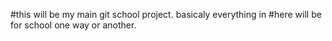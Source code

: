 #this will be my main git school project. basicaly everything in
#here will be for school one way or another.
#
#
#
#
#
#
